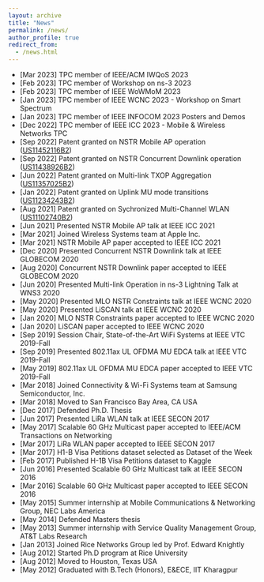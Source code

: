 ```yaml
---
layout: archive
title: "News"
permalink: /news/
author_profile: true
redirect_from: 
  - /news.html
---
```


- [Mar 2023] TPC member of IEEE/ACM IWQoS 2023
- [Feb 2023] TPC member of Workshop on ns-3 2023
- [Feb 2023] TPC member of IEEE WoWMoM 2023
- [Jan 2023] TPC member of IEEE WCNC 2023 - Workshop on Smart Spectrum
- [Jan 2023] TPC member of IEEE INFOCOM 2023 Posters and Demos
- [Dec 2022] TPC member of IEEE ICC 2023 - Mobile & Wireless Networks TPC
- [Sep 2022] Patent granted on NSTR Mobile AP operation ([US11452116B2])
- [Sep 2022] Patent granted on NSTR Concurrent Downlink operation ([US11438926B2])
- [Jun 2022] Patent granted on Multi-link TXOP Aggregation ([US11357025B2]) 
- [Jan 2022] Patent granted on Uplink MU mode transitions ([US11234243B2])
- [Aug 2021] Patent granted on Sychronized Multi-Channel WLAN ([US11102740B2]) 
- [Jun 2021] Presented NSTR Mobile AP talk at IEEE ICC 2021
- [Mar 2021] Joined Wireless Systems team at Apple Inc.
- [Mar 2021] NSTR Mobile AP paper accepted to IEEE ICC 2021
- [Dec 2020] Presented Concurrent NSTR Downlink talk at IEEE GLOBECOM 2020
- [Aug 2020] Concurrent NSTR Downlink paper accepted to IEEE GLOBECOM 2020
- [Jun 2020] Presented Multi-link Operation in ns-3 Lightning Talk at WNS3 2020
- [May 2020] Presented MLO NSTR Constraints talk at IEEE WCNC 2020
- [May 2020] Presented LiSCAN talk at IEEE WCNC 2020
- [Jan 2020] MLO NSTR Constraints paper accepted to IEEE WCNC 2020
- [Jan 2020] LiSCAN paper accepted to IEEE WCNC 2020
- [Sep 2019] Session Chair, State-of-the-Art WiFi Systems at IEEE VTC 2019-Fall
- [Sep 2019] Presented 802.11ax UL OFDMA MU EDCA talk at IEEE VTC 2019-Fall
- [May 2019] 802.11ax UL OFDMA MU EDCA paper accepted to IEEE VTC 2019-Fall
- [Mar 2018] Joined Connectivity & Wi-Fi Systems team at Samsung Semiconductor, Inc.
- [Mar 2018] Moved to San Francisco Bay Area, CA USA
- [Dec 2017] Defended Ph.D. Thesis
- [Jun 2017] Presented LiRa WLAN talk at IEEE SECON 2017
- [May 2017] Scalable 60 GHz Multicast paper accepted to IEEE/ACM Transactions on Networking
- [Mar 2017] LiRa WLAN paper accepted to IEEE SECON 2017
- [Mar 2017] H1-B Visa Petitions dataset selected as Dataset of the Week
- [Feb 2017] Published H-1B Visa Petitions dataset to Kaggle
- [Jun 2016] Presented Scalable 60 GHz Multicast talk at IEEE SECON 2016
- [Mar 2016] Scalable 60 GHz Multicast paper accepted to IEEE SECON 2016
- [May 2015] Summer internship at Mobile Communications & Networking Group, NEC Labs America
- [May 2014] Defended Masters thesis
- [May 2013] Summer internship with Service Quality Management Group, AT&T Labs Research
- [Jan 2013] Joined Rice Networks Group led by Prof. Edward Knightly
- [Aug 2012] Started Ph.D program at Rice University
- [Aug 2012] Moved to Houston, Texas USA
- [May 2012] Graduated with B.Tech (Honors), E&ECE, IIT Kharagpur

[US11452116B2]: https://patents.google.com/patent/US11452116B2/
[US11438926B2]: https://patents.google.com/patent/US11438926B2
[US11357025B2]: https://patents.google.com/patent/US11357025B2/
[US11234243B2]: https://patents.google.com/patent/US11234243B2/
[US11102740B2]: https://patents.google.com/patent/US11102740B2/ 